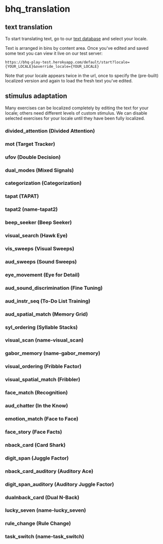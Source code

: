 bhq_translation
===============

## text translation

To start translating text, go to our [text database](https://tra:vame4uFS@tra.cloudant.com/rfm_loc/_design/rfm_loc/index.html#) and select your locale.

Text is arranged in bins by content area. Once you've edited and saved some text you can view it live on our test server:

	https://bhq-play-test.herokuapp.com/default/start?locale={YOUR_LOCALE}&override_locale={YOUR_LOCALE}
	
Note that your locale appears twice in the url, once to specify the (pre-built) localized version and again to load the fresh text you've edited.

## stimulus adaptation

Many exercises can be localized completely by editing the text for your locale; others need different levels of custom stimulus. We can disable selected exercises for your locale until they have been fully localized.

### divided_attention (Divided Attention)



### mot (Target Tracker)



### ufov (Double Decision)



### dual_modes (Mixed Signals)



### categorization (Categorization)


### tapat (TAPAT)



### tapat2 (name-tapat2)



### beep_seeker (Beep Seeker)



### visual_search (Hawk Eye)



### vis_sweeps (Visual Sweeps)



### aud_sweeps (Sound Sweeps)



### eye_movement (Eye for Detail)



### aud_sound_discrimination (Fine Tuning)



### aud_instr_seq (To-Do List Training)



### aud_spatial_match (Memory Grid)



### syl_ordering (Syllable Stacks)



### visual_scan (name-visual_scan)



### gabor_memory (name-gabor_memory)



### visual_ordering (Fribble Factor)



### visual_spatial_match (Fribbler)



### face_match (Recognition)



### aud_chatter (In the Know)



### emotion_match (Face to Face)



### face_story (Face Facts)



### nback_card (Card Shark)



### digit_span (Juggle Factor)



### nback_card_auditory (Auditory Ace)



### digit_span_auditory (Auditory Juggle Factor)



### dualnback_card (Dual N-Back)



### lucky_seven (name-lucky_seven)



### rule_change (Rule Change)



### task_switch (name-task_switch)


